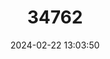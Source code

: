 ---
title: "34762"
category: "Aglaia rufinervis"
draft: false
date: 2024-02-22 13:03:50
languages:
  Thai: ["Sangkhriat-lai"]
---